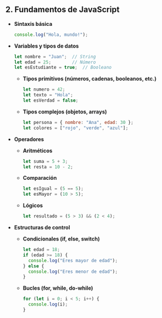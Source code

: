 ## 2. Fundamentos de JavaScript
- **Sintaxis básica**  
  ```javascript
  console.log("Hola, mundo!");
  ```

- **Variables y tipos de datos**  
  ```javascript
  let nombre = "Juan";  // String
  let edad = 25;        // Número
  let esEstudiante = true;  // Booleano
  ```

  - **Tipos primitivos (números, cadenas, booleanos, etc.)**
    ```javascript
    let numero = 42;
    let texto = "Hola";
    let esVerdad = false;
    ```

  - **Tipos complejos (objetos, arrays)**
    ```javascript
    let persona = { nombre: "Ana", edad: 30 };
    let colores = ["rojo", "verde", "azul"];
    ```

- **Operadores**  
  - **Aritméticos**  
    ```javascript
    let suma = 5 + 3;
    let resta = 10 - 2;
    ```

  - **Comparación**  
    ```javascript
    let esIgual = (5 == 5);
    let esMayor = (10 > 5);
    ```

  - **Lógicos**  
    ```javascript
    let resultado = (5 > 3) && (2 < 4);
    ```

- **Estructuras de control**  
  - **Condicionales (if, else, switch)**  
    ```javascript
    let edad = 18;
    if (edad >= 18) {
      console.log("Eres mayor de edad");
    } else {
      console.log("Eres menor de edad");
    }
    ```

  - **Bucles (for, while, do-while)**  
    ```javascript
    for (let i = 0; i < 5; i++) {
      console.log(i);
    }
    ```